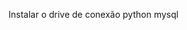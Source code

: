 
<!-- Ter o MySQL instalado na máquina -->

Instalar o drive de conexão python mysql
<!-- pip install mysql-connector-python -->